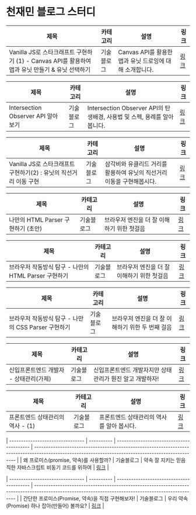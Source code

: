 # 천재민 블로그 스터디

| 제목                                                                                            | 카테고리   | 설명                                                    | 링크                                                                                             |
| ----------------------------------------------------------------------------------------------- | ---------- | ------------------------------------------------------- | ------------------------------------------------------------------------------------------------ |
| Vanilla JS로 스타크래프트 구현하기 (1) - Canvas API를 활용하여 맵과 유닛 만들기 & 유닛 선택하기 | 기술블로그 | Canvas API를 활용한 맵과 유닛 드로잉에 대해 소개합니다. | [링크](https://zuminternet.notion.site/Vanilla-JS-1-CANVAS-API-4da980b6310745d7b7ff7f8c4037232f) |

| 제목                               | 카테고리   | 설명                                                                     | 링크                                                                                                                                                                                    |
| ---------------------------------- | ---------- | ------------------------------------------------------------------------ | --------------------------------------------------------------------------------------------------------------------------------------------------------------------------------------- |
| Intersection Observer API 알아보기 | 기술블로그 | Intersection Observer API의 탄생배경, 사용법 및 스펙, 용례를 알아봅니다. | [링크](https://velog.io/@elrion018/%EC%8B%A4%EB%AC%B4%EC%97%90%EC%84%9C-%EB%8A%90%EB%82%80-%EC%A0%90%EC%9D%84-%EA%B3%81%EB%93%A4%EC%9D%B8-Intersection-Observer-API-%EC%A0%95%EB%A6%AC) |

| 제목                                                              | 카테고리   | 설명                                                                   | 링크                                                                                    |
| ----------------------------------------------------------------- | ---------- | ---------------------------------------------------------------------- | --------------------------------------------------------------------------------------- |
| Vanilla JS로 스타크래프트 구현하기(2) : 유닛의 직선거리 이동 구현 | 기술블로그 | 삼각비와 유클리드 거리를 활용하여 유닛의 직선거리 이동을 구현해봅시다. | [링크](https://www.notion.so/zuminternet/Vanilla-JS-2-767572c417ab424abefef655fc1621dc) |

| 제목                               | 카테고리   | 설명                                       | 링크                                                                                   |
| ---------------------------------- | ---------- | ------------------------------------------ | -------------------------------------------------------------------------------------- |
| 나만의 HTML Parser 구현하기 (초안) | 기술블로그 | 브라우저 엔진을 더 잘 이해하기 위한 첫걸음 | [링크](https://www.notion.so/zuminternet/HTML-Parser-6d9a6cff751340b3ac72f943ea739712) |

| 제목                                                 | 카테고리   | 설명                                       | 링크                                                                                                                                                                                                |
| ---------------------------------------------------- | ---------- | ------------------------------------------ | --------------------------------------------------------------------------------------------------------------------------------------------------------------------------------------------------- |
| 브라우저 작동방식 탐구 - 나만의 HTML Parser 구현하기 | 기술블로그 | 브라우저 엔진을 더 잘 이해하기 위한 첫걸음 | [링크](https://velog.io/@elrion018/%EB%B8%8C%EB%9D%BC%EC%9A%B0%EC%A0%80-%EC%9E%91%EB%8F%99%EB%B0%A9%EC%8B%9D-%ED%83%90%EA%B5%AC-HTML-%ED%8C%8C%EC%84%9CParser-%EA%B5%AC%ED%98%84%ED%95%98%EA%B8%B0) |

| 제목                                                | 카테고리   | 설명                                             | 링크                                                                                                                                                                                               |
| --------------------------------------------------- | ---------- | ------------------------------------------------ | -------------------------------------------------------------------------------------------------------------------------------------------------------------------------------------------------- |
| 브라우저 작동방식 탐구 - 나만의 CSS Parser 구현하기 | 기술블로그 | 브라우저 엔진을 더 잘 이해하기 위한 두 번째 걸음 | [링크](https://velog.io/@elrion018/%EB%B8%8C%EB%9D%BC%EC%9A%B0%EC%A0%80-%EC%9E%91%EB%8F%99%EB%B0%A9%EC%8B%9D-%ED%83%90%EA%B5%AC-CSS-%ED%8C%8C%EC%84%9CParser-%EA%B5%AC%ED%98%84%ED%95%98%EA%B8%B0) |

| 제목                                   | 카테고리   | 설명                                                     | 링크                                                                       |
| -------------------------------------- | ---------- | -------------------------------------------------------- | -------------------------------------------------------------------------- |
| 신입프론트엔드 개발자 - 상태관리(가제) | 기술블로그 | 신입프론트엔드 개발자지만 상태관리가 뭔진 알고 개발하자! | [링크](https://www.notion.so/zuminternet/6a35640f3e1e4e81a16d7cc7f16a14ae) |

| 제목                             | 카테고리   | 설명                                      | 링크                                                                                                                                                 |
| -------------------------------- | ---------- | ----------------------------------------- | ---------------------------------------------------------------------------------------------------------------------------------------------------- |
| 프론트엔드 상태관리의 역사 - (1) | 기술블로그 | 프론트엔드 상태관리의 역사를 알아 봅시다. | [링크](https://velog.io/@elrion018/%ED%94%84%EB%A1%A0%ED%8A%B8%EC%97%94%EB%93%9C-%EC%83%81%ED%83%9C%EA%B4%80%EB%A6%AC%EC%9D%98-%EC%97%AD%EC%82%AC-1) |

| -------------------------------- | ---------- | ----------------------------------------- | ---------------------------------------------------------------------------------------------------------------------------------------------------- |
| 왜 프로미스(promise, 약속)를 사용할까? | 기술블로그 | 약속 잘 지키는 믿음직한 자바스크립트 비동기 코드를 위하여 | [링크](https://velog.io/@elrion018/%EC%99%9C-%ED%94%84%EB%A1%9C%EB%AF%B8%EC%8A%A4promise-%EC%95%BD%EC%86%8D%EB%A5%BC-%EC%82%AC%EC%9A%A9%ED%95%A0%EA%B9%8C) |

| -------------------------------- | ---------- | ----------------------------------------- | ---------------------------------------------------------------------------------------------------------------------------------------------------- |
| 간단한 프로미스(Promise, 약속)을 직접 구현해보자! | 기술블로그 | 우리 약속(Promise) 하나 잡아(만들어) 볼까요? | [링크](https://velog.io/@elrion018/%EA%B0%84%EB%8B%A8%ED%95%9C-%ED%94%84%EB%A1%9C%EB%AF%B8%EC%8A%A4Promise-%EC%95%BD%EC%86%8D%EC%9D%84-%EC%A7%81%EC%A0%91-%EA%B5%AC%ED%98%84%ED%95%B4%EB%B3%B4%EC%9E%90) |
